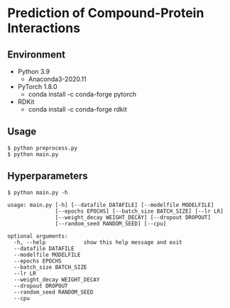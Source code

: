 Prediction of Compound-Protein Interactions
===========================================

Environment
-----------

- Python 3.9
    - Anaconda3-2020.11
- PyTorch 1.8.0
    - conda install -c conda-forge pytorch
- RDKit
    - conda install -c conda-forge rdkit

Usage
-----

```
$ python preprocess.py
$ python main.py
```

Hyperparameters
---------------

```
$ python main.py -h

usage: main.py [-h] [--datafile DATAFILE] [--modelfile MODELFILE]
               [--epochs EPOCHS] [--batch_size BATCH_SIZE] [--lr LR]
               [--weight_decay WEIGHT_DECAY] [--dropout DROPOUT]
               [--random_seed RANDOM_SEED] [--cpu]

optional arguments:
  -h, --help            show this help message and exit
  --datafile DATAFILE
  --modelfile MODELFILE
  --epochs EPOCHS
  --batch_size BATCH_SIZE
  --lr LR
  --weight_decay WEIGHT_DECAY
  --dropout DROPOUT
  --random_seed RANDOM_SEED
  --cpu
```
